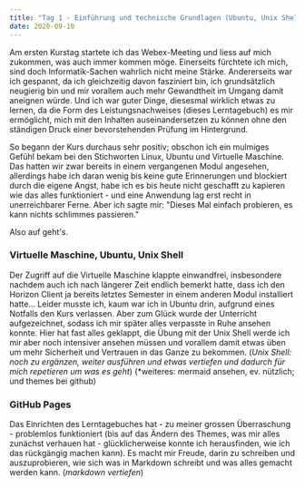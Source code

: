 ```yaml
---
title: "Tag 1 - Einführung und technische Grundlagen (Ubuntu, Unix Shell, GitHub)"
date: 2020-09-10
---
```


Am ersten Kurstag startete ich das Webex-Meeting und liess auf mich zukommen, was auch immer kommen möge. Einerseits fürchtete ich mich, sind doch Informatik-Sachen wahrlich nicht meine Stärke. Andererseits war ich gespannt, da ich gleichzeitig davon fasziniert bin, ich grundsätzlich neugierig bin und mir vorallem auch mehr Gewandtheit im Umgang damit aneignen würde. Und ich war guter Dinge, diesesmal wirklich etwas zu lernen, da die Form des Leistungsnachweises (dieses Lerntagebuch) es mir ermöglicht, mich mit den Inhalten auseinandersetzen zu können ohne den ständigen Druck einer bevorstehenden Prüfung im Hintergrund.

So begann der Kurs durchaus sehr positiv; obschon ich ein mulmiges Gefühl bekam bei den Stichworten Linux, Ubuntu und Virtuelle Maschine. Das hatten wir zwar bereits in einem vergangenen Modul angesehen, allerdings habe ich daran wenig bis keine gute Erinnerungen und blockiert durch die eigene Angst, habe ich es bis heute nicht geschafft zu kapieren wie das alles funktioniert - und eine Anwendung lag erst recht in unerreichbarer Ferne. Aber ich sagte mir: "Dieses Mal einfach probieren, es kann nichts schlimmes passieren."

Also auf geht's.

### Virtuelle Maschine, Ubuntu, Unix Shell

Der Zugriff auf die Virtuelle Maschine klappte einwandfrei, insbesondere nachdem auch ich nach längerer Zeit endlich bemerkt hatte, dass ich den Horizon Client ja bereits letztes Semester in einem anderen Modul installiert hatte... Leider musste ich, kaum war ich in Ubuntu drin, aufgrund eines Notfalls den Kurs verlassen. Aber zum Glück wurde der Unterricht aufgezeichnet, sodass ich mir später alles verpasste in Ruhe ansehen konnte. Hier hat fast alles geklappt, die Übung mit der Unix Shell werde ich mir aber noch intensiver ansehen müssen und vorallem damit etwas üben um mehr Sicherheit und Vertrauen in das Ganze zu bekommen. \(*Unix Shell: noch zu ergänzen, weiter ausführen und etwas vertiefen und dadurch für mich repetieren um was es geht*\)
\(*weiteres: mermaid ansehen, ev. nützlich; und themes bei github)


### GitHub Pages

Das Einrichten des Lerntagebuches hat - zu meiner grossen Überraschung - problemlos funktioniert (bis auf das Ändern des Themes, was mir alles zunächst verhauen hat - glücklicherweise konnte ich herausfinden, wie ich das rückgängig machen kann). Es macht mir Freude, darin zu schreiben und auszuprobieren, wie sich was in Markdown schreibt und was alles gemacht werden kann. \(*markdown vertiefen*\)

